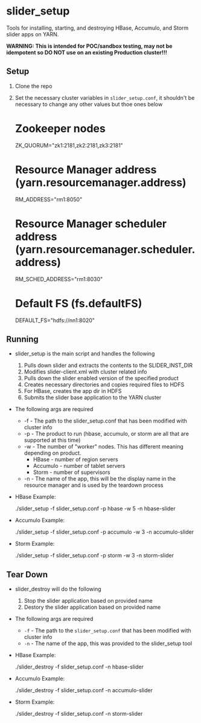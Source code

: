 <!---
   Licensed to the Apache Software Foundation (ASF) under one or more
   contributor license agreements.  See the NOTICE file distributed with
   this work for additional information regarding copyright ownership.
   The ASF licenses this file to You under the Apache License, Version 2.0
   (the "License"); you may not use this file except in compliance with
   the License.  You may obtain a copy of the License at

       http://www.apache.org/licenses/LICENSE-2.0

   Unless required by applicable law or agreed to in writing, software
   distributed under the License is distributed on an "AS IS" BASIS,
   WITHOUT WARRANTIES OR CONDITIONS OF ANY KIND, either express or implied.
   See the License for the specific language governing permissions and
   limitations under the License.
-->


slider_setup
============

Tools for installing, starting, and destroying HBase, Accumulo, and Storm slider apps on YARN.

**WARNING: This is intended for POC/sandbox testing, may not be idempotent so DO NOT use on an existing Production cluster!!!**

Setup
-----
1. Clone the repo
2. Set the necessary cluster variables in `slider_setup.conf`, it shouldn't be necessary to change any other values but thoe ones below


    # Zookeeper nodes
    ZK_QUORUM="zk1:2181,zk2:2181,zk3:2181"
    
    # Resource Manager address (yarn.resourcemanager.address)
    RM_ADDRESS="rm1:8050"
    
    # Resource Manager scheduler address (yarn.resourcemanager.scheduler.address)
    RM_SCHED_ADDRESS="rm1:8030"
    
    # Default FS (fs.defaultFS)
    DEFAULT_FS="hdfs://nn1:8020"

Running
-------
* slider_setup is the main script and handles the following
  1. Pulls down slider and extracts the contents to the SLIDER_INST_DIR
  2. Modifies slider-client.xml with cluster related info
  3. Pulls down the slider enabled version of the specified product
  4. Creates necessary directories and copies required files to HDFS
  5. For HBase, creates the app dir in HDFS
  6. Submits the slider base application to the YARN cluster

* The following args are required
  * -f - The path to the slider_setup.conf that has been modified with cluster info
  * -p - The product to run (hbase, accumulo, or storm are all that are supported at this time)
  * -w - The number of "worker" nodes. This has different meaning depending on product.
    * HBase - number of region servers
    * Accumulo - number of tablet servers
    * Storm - number of supervisors
  * -n - The name of the app, this will be the display name in the resource manager and is used by the teardown process

* HBase Example:


    ./slider_setup -f slider_setup.conf -p hbase -w 5 -n hbase-slider

* Accumulo Example:


    ./slider_setup -f slider_setup.conf -p accumulo -w 3 -n accumulo-slider

* Storm Example:


    ./slider_setup -f slider_setup.conf -p storm -w 3 -n storm-slider

Tear Down
---------

* slider_destroy will do the following
  1. Stop the slider application based on provided name
  2. Destory the slider application based on provided name

* The following args are required
  * `-f` - The path to the `slider_setup.conf` that has been modified with cluster info
  * `-n` - The name of the app, this was provided to the slider_setup tool

* HBase Example:


    ./slider_destroy -f slider_setup.conf -n hbase-slider

* Accumulo Example:


    ./slider_destroy -f slider_setup.conf -n accumulo-slider

* Storm Example:


    ./slider_destroy -f slider_setup.conf -n storm-slider
